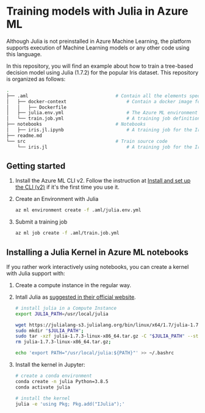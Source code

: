 # Training models with Julia in Azure ML

Although Julia is not preinstalled in Azure Machine Learning, the platform supports execution of Machine Learning models or any other code using this language.

In this repository, you will find an example about how to train a tree-based decision model using Julia (1.7.2) for the popular Iris dataset. This repository is organized as follows:

```bash
.
├── .aml                                # Contain all the elements specific for Azure ML
│   ├── docker-context                      # Contain a docker image for running Julia version 1.7.2
│   │   ├── Dockerfile
│   ├── julia.env.yml                       # The Azure ML environment definition
│   └── train.job.yml                       # A training job definition for the Iris dataset problem
├── notebooks                           # Notebooks
│   ├── iris.jl.ipynb                       # A training job for the Iris dataset using Julia in Jupyter Notebooks
├── readme.md
└── src                                 # Train source code
    └── iris.jl                             # A training job for the Iris dataset using Julia
```

## Getting started

1. Install the Azure ML CLI v2. Follow the instruction at [Install and set up the CLI (v2)](https://docs.microsoft.com/en-us/azure/machine-learning/how-to-configure-cli) if it's the first time you use it.
2. Create an Environment with Julia

    ```bash
    az ml environment create -f .aml/julia.env.yml
    ```

3. Submit a training job

    ```bash
    az ml job create -f .aml/train.job.yml
    ```

## Installing a Julia Kernel in Azure ML notebooks

If you rather work interactively using notebooks, you can create a kernel with Julia support with:

1. Create a compute instance in the regular way.
2. Intall Julia as [suggested in their official website](https://julialang.org/downloads/platform/#linux_and_freebsd). 

    ```bash
    # install julia in a Compute Instance
    export JULIA_PATH=/usr/local/julia

    wget https://julialang-s3.julialang.org/bin/linux/x64/1.7/julia-1.7.3-linux-x86_64.tar.gz
    sudo mkdir "$JULIA_PATH";
    sudo tar -xzf julia-1.7.3-linux-x86_64.tar.gz -C "$JULIA_PATH" --strip-components 1;
    rm julia-1.7.3-linux-x86_64.tar.gz;

    echo 'export PATH="/usr/local/julia:${PATH}"' >> ~/.bashrc
    ```

3. Install the kernel in Jupyter:

    ```bash
    # create a conda environment
    conda create -n julia Python=3.8.5
    conda activate julia

    # install the kernel
    julia -e 'using Pkg; Pkg.add("IJulia");'
    ```